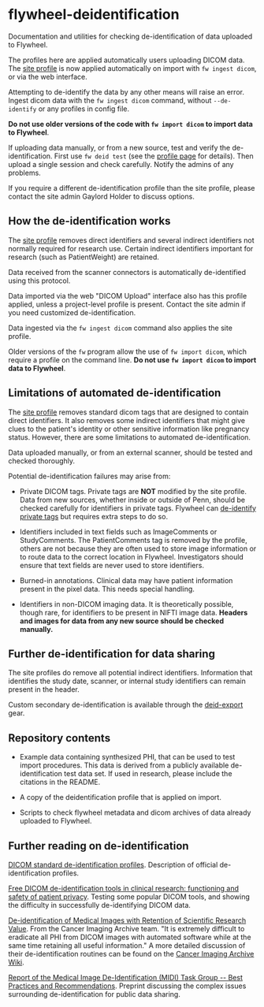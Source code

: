 # flywheel-deidentification

Documentation and utilities for checking de-identification of data uploaded to Flywheel.

The profiles here are applied automatically users uploading DICOM data. The [site
profile](profiles/PennBrainScienceCenter/de-id_upenn_Penn_BSC_profile_v3.0_20201111A.yaml)
is now applied automatically on import with `fw ingest dicom`, or via the web interface.

Attempting to de-identify the data by any other means will raise an error. Ingest dicom
data with the `fw ingest dicom` command, without `--de-identify` or any profiles in config
file.

**Do not use older versions of the code with `fw import dicom` to import data to
Flywheel**.

If uploading data manually, or from a new source, test and verify the de-identification.
First use `fw deid test` (see the [profile
page](flywheel-deidentification/profiles/PennBrainScienceCenter/README.md) for details).
Then upload a single session and check carefully. Notify the admins of any problems.

If you require a different de-identification profile than the site profile, please contact
the site admin Gaylord Holder to discuss options.


## How the de-identification works

The [site
profile](profiles/PennBrainScienceCenter/de-id_upenn_Penn_BSC_profile_v3.0_20201111A.yaml)
removes direct identifiers and several indirect identifiers not normally required for
research use. Certain indirect identifiers important for research (such as PatientWeight)
are retained.

Data received from the scanner connectors is automatically de-identified using this
protocol.

Data imported via the web "DICOM Upload" interface also has this profile applied, unless a
project-level profile is present. Contact the site admin if you need customized
de-identification.

Data ingested via the `fw ingest dicom` command also applies the site profile.

Older versions of the `fw` program allow the use of `fw import dicom`, which require a
profile on the command line. **Do not use `fw import dicom` to import data to Flywheel**.


## Limitations of automated de-identification

The [site
profile](profiles/PennBrainScienceCenter/de-id_upenn_Penn_BSC_profile_v3.0_20201111A.yaml)
removes standard dicom tags that are designed to contain direct identifiers. It also
removes some indirect identifiers that might give clues to the patient's identity or other
sensitive information like pregnancy status. However, there are some limitations to
automated de-identification.

Data uploaded manually, or from an external scanner, should be tested and checked thoroughly.

Potential de-identification failures may arise from:

* Private DICOM tags. Private tags are **NOT** modified by the site profile. Data from new
  sources, whether inside or outside of Penn, should be checked carefully for
  identifiers in private tags. Flywheel can [de-identify private
  tags](https://docs.flywheel.io/hc/en-us/articles/360024577194-How-to-de-identify-private-DICOM-tags)
  but requires extra steps to do so.

* Identifiers included in text fields such as ImageComments or StudyComments. The
  PatientComments tag is removed by the profile, others are not because they are often
  used to store image information or to route data to the correct location in Flywheel.
  Investigators should ensure that text fields are never used to store identifiers.

* Burned-in annotations. Clinical data may have patient information present in the pixel
  data. This needs special handling.

* Identifiers in non-DICOM imaging data. It is theoretically possible, though rare, for
  identifiers to be present in NIFTI image data. **Headers and images for data from any new
  source should be checked manually.**


## Further de-identification for data sharing

The site profiles do remove all potential indirect identifiers. Information that
identifies the study date, scanner, or internal study identifiers can remain present in
the header.

Custom secondary de-identification is available through the [deid-export
](https://gitlab.com/flywheel-io/flywheel-apps/deid-export) gear.


## Repository contents

* Example data containing synthesized PHI, that can be used to test import procedures.
  This data is derived from a publicly available de-identification test data set. If used
  in research, please include the citations in the README.

* A copy of the deidentification profile that is applied on import.

* Scripts to check flywheel metadata and dicom archives of data already uploaded to Flywheel.


## Further reading on de-identification

[DICOM standard de-identification
profiles](http://dicom.nema.org/medical/dicom/current/output/html/part15.html#chapter_E). Description of official de-identification profiles.

[Free DICOM de-identification tools in clinical research: functioning and safety of
patient privacy](https://www.ncbi.nlm.nih.gov/pmc/articles/PMC4636522/). Testing some
popular DICOM tools, and showing the difficulty in successfully de-identifying DICOM data.

[De-identification of Medical Images with Retention of Scientific Research
Value](https://pubs.rsna.org/doi/full/10.1148/rg.2015140244). From the Cancer Imaging
Archive team. "It is extremely difficult to eradicate all PHI from DICOM images with
automated software while at the same time retaining all useful information." A more
detailed discussion of their de-identification routines can be found on the [Cancer Imaging
Archive Wiki](https://wiki.cancerimagingarchive.net/display/Public/Submission+and+De-identification+Overview).

[Report of the Medical Image De-Identification (MIDI) Task Group -- Best
Practices and Recommendations](http://arxiv.org/abs/2303.10473). Preprint
discussing the complex issues surrounding de-identification for public
data sharing.


